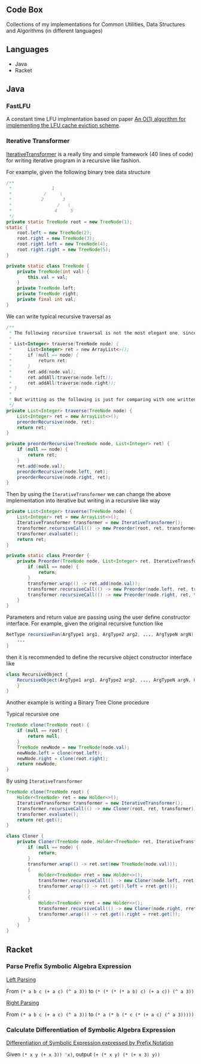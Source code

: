 Code Box
--
Collections of my implementations for Common Utilities, Data Structures and Algorithms (in different languages)

## Languages
* Java
* Racket

## Java

### FastLFU
A constant time LFU implmentation based on paper [An O(1) algorithm for implementing the LFU cache eviction scheme](http://dhruvbird.com/lfu.pdf).

### Iterative Transformer
[IterativeTransformer](https://github.com/alanzplus/codebox/blob/master/java/algorithm-tool-box/src/main/java/org/zlambda/sandbox/algtoolbox/IterativeTransformer.java) is a really tiny and simple framework (40 lines of code) for writing iterative program in a recursive like fashion.

For example, given the following binary tree data structure

```java
/**
 *               1
 *            /     \
 *           2       3
 *                 /   \
 *                4     5
 */
private static TreeNode root = new TreeNode(1);
static {
    root.left = new TreeNode(2);
    root.right = new TreeNode(3);
    root.right.left = new TreeNode(4);
    root.right.right = new TreeNode(5);
}

private static class TreeNode {
    private TreeNode(int val) {
        this.val = val;
    }
    private TreeNode left;
    private TreeNode right;
    private final int val;
}
```

We can write typical recursive traversal as

```java
/**
 * The following recursive traversal is not the most elegant one, since we can simplify two functions into one like
 *
 * List<Integer> traverse(TreeNode node) {
 *      List<Integer> ret = new ArrayList<>();
 *      if (null == node) {
 *          return ret;
 *      }
 *      ret.add(node.val);
 *      ret.addAll(traverse(node.left));
 *      ret.addAll(traverse(node.right));
 * }
 * 
 * But writting as the following is just for comparing with one written using the "RecursiveTransformer"
 */
private List<Integer> traverse(TreeNode node) {
    List<Integer> ret = new ArrayList<>();
    preorderRecursive(node, ret);
    return ret;
}

private preorderRecursive(TreeNode node, List<Integer> ret) {
    if (null == node) {
        return ret;
    }
    ret.add(node.val);
    preorderRecursive(node.left, ret);
    preorderRecursive(node.right, ret);
}
```

Then by using the `IterativeTransformer` we can change the above implementation into iterative but writing in a recursive like way

```java
private List<Integer> traverse(TreeNode node) {
    List<Integer> ret = new ArrayList<>();
    IterativeTransformer transformer = new IterativeTransformer();
    transformer.recursiveCall(() -> new Preorder(root, ret, transformer));
    transformer.evaluate();
    return ret;
}

private static class Preorder {
    private Preorder(TreeNode node, List<Integer> ret, IterativeTransformer transformer) {
        if (null == node) {
            return;
        }
        transformer.wrap(() -> ret.add(node.val));
        transformer.recursiveCall(() -> new Preorder(node.left, ret, transformer));
        transformer.recursiveCall(() -> new Preorder(node.right, ret, transformer));
    }
}
```

Parameters and return value are passing using the user define constructor interface. For example, given the original recursive function like

```java
RetType recursiveFun(ArgType1 arg1, ArgType2 arg2, ..., ArgTypeN argN) {
    ...
}
```

then it is recommended to define the recursive object constructor interface like

```java
class RecursiveObject {
    RecursiveObject(ArgType1 arg1, ArgType2 arg2, ..., ArgTypeN argN, Holder<RetType> ret) {
    }
}
```

Another example is writing a Binary Tree Clone procedure

Typical recursive one

```java
TreeNode clone(TreeNode root) {
    if (null == root) {
        return null;
    }
    TreeNode newNode = new TreeNode(node.val);
    newNode.left = clone(root.left);
    newNode.right = clone(root.right);
    return newNode;
}
```

By using `IterativeTransformer`

```java
TreeNode clone(TreeNode root) {
    Holder<TreeNode> ret = new Holder<>();
    IterativeTransformer transformer = new IterativeTransformer();
    transformer.recursiveCall(() -> new Cloner(root, ret, transformer));
    transformer.evaluate();
    return ret.get();
}

class Cloner {
    private Cloner(TreeNode node, Holder<TreeNode> ret, IterativeTransformer transformer) {
        if (null == node) {
            return;
        }
        transformer.wrap(() -> ret.set(new TreeNode(node.val)));
        {
            Holder<TreeNode> rret = new Holder<>();
            transformer.recursiveCall(() -> new Cloner(node.left, rret, transformer));
            transformer.wrap(() -> ret.get().left = rret.get());
        }
        {
            Holder<TreeNode> rret = new Holder<>();
            transformer.recursiveCall(() -> new Cloner(node.right, rret, transformer));
            transformer.wrap(() -> ret.get().right = rret.get());
        }
    }
}
```

## Racket

### Parse Prefix Symbolic Algebra Expression
[Left Parsing](https://github.com/alanzplus/codebox/blob/master/racket/algebra.rkt#L66)

From `(* a b c (+ a c) (^ a 3))` to `(* (* (* (* a b) c) (+ a c)) (^ a 3))`

[Right Parsing](https://github.com/alanzplus/codebox/blob/master/racket/algebra.rkt#L83)

From `(* a b c (+ a c) (^ a 3))` to `(* a (* b (* c (* (+ a c) (^ a 3)))))`

### Calculate Differentiation of Symbolic Algebra Expression

[Differentiation of Symbolic Expression expressed by Prefix Notation](https://github.com/alanzplus/codebox/blob/master/racket/algebra.rkt#L93)

Given `(* x y (+ x 3)) 'x)`, output `(+ (* x y) (* (+ x 3) y))`
